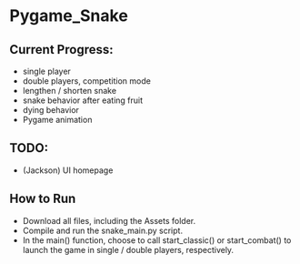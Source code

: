# Pygame_Snake
## Current Progress:
* single player
* double players, competition mode
* lengthen / shorten snake
* snake behavior after eating fruit
* dying behavior
* Pygame animation

## TODO:
* (Jackson)   UI homepage

## How to Run
* Download all files, including the Assets folder.
* Compile and run the snake_main.py script.
* In the main() function, choose to call start_classic() or start_combat() to launch the game in single / double players, respectively.
